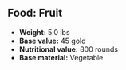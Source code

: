 ## Food: Fruit
- **Weight:** 5.0 lbs
- **Base value:** 45 gold
- **Nutritional value:** 800 rounds
- **Base material:** Vegetable
